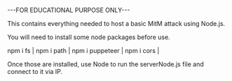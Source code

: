 ---FOR EDUCATIONAL PURPOSE ONLY---

This contains everything needed to host a basic MitM attack using Node.js.

You will need to install some node packages before use.

npm i fs |
npm i path |
npm i puppeteer |
npm i cors |

Once those are installed, use Node to run the serverNode.js file and connect to it via IP.
